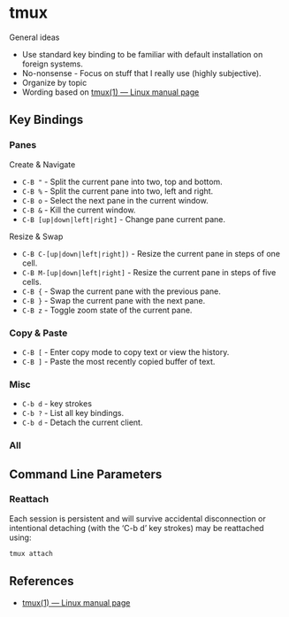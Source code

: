 # tmux

General ideas

* Use standard key binding to be familiar with default installation on foreign systems.
* No-nonsense - Focus on stuff that I really use (highly subjective).
* Organize by topic
* Wording based on [tmux(1) — Linux manual page]

## Key Bindings

### Panes

Create & Navigate

* `C-B "` - Split the current pane into two, top and bottom.
* `C-B %` - Split the current pane into two, left and right.
* `C-B o` - Select the next pane in the current window.
* `C-B &` - Kill the current window.
* `C-B [up|down|left|right]` - Change pane current pane.

Resize & Swap

* `C-B C-[up|down|left|right])` - Resize the current pane in steps of one cell.
* `C-B M-[up|down|left|right]` - Resize the current pane in steps of five cells.
* `C-B {` - Swap the current pane with the previous pane.
* `C-B }` - Swap the current pane with the next pane.
* `C-B z` - Toggle zoom state of the current pane.

### Copy & Paste

* `C-B [` - Enter copy mode to copy text or view the history.
* `C-B ]` - Paste the most recently copied buffer of text.

### Misc

* `C-b d` - key strokes
* `C-b ?` - List all key bindings.
* `C-b d` - Detach the current client.

### All


## Command Line Parameters

### Reattach

Each session is persistent and will survive accidental disconnection or intentional detaching (with the ‘C-b d’ key strokes) may be reattached using:

```sh
tmux attach
```

## References

* [tmux(1) — Linux manual page]

[tmux(1) — Linux manual page]: https://man7.org/linux/man-pages/man1/tmux.1.html

<!-- 
Unused to later additions (see man tmux)

C-o         Rotate the panes in the current window forwards.
!           Break the current pane out of the window.
#           List all paste buffers.
$           Rename the current session.
&           Kill the current window.
'           Prompt for a window index to select.
(           Switch the attached client to the previous session.
)           Switch the attached client to the next session.
,           Rename the current window.
-           Delete the most recently copied buffer of text.
.           Prompt for an index to move the current window.
0 to 9      Select windows 0 to 9.
:           Enter the command prompt.
;           Move to the previously active pane.
=           Choose which buffer to paste interactively from a list.
c           Create a new window.
f           Prompt to search for text in open windows.
i           Display some information about the current window.
l           Move to the previously selected window.
m           Mark the current pane (see select-pane -m).
M           Clear the marked pane.
n           Change to the next window.
o           Select the next pane in the current window.
p           Change to the previous window.
q           Briefly display pane indexes.
r           Force redraw of the attached client.
s           Select a new session for the attached client interactively.
w           Choose the current window interactively.
x           Kill the current pane.
~           Show previous messages from , if any.
Page Up     Enter copy mode and scroll one page up.
M-1 to M-5  Arrange panes in one of the five preset
            layouts: even-horizontal, even-vertical, main-
            horizontal, main-vertical, or tiled.
Space       Arrange the current window in the next preset layout.
M-n         Move to the next window with a bell or activity marker.
M-o         Rotate the panes in the current window backwards.
M-p         Move to the previous window with a bell or activity marker.
-->
